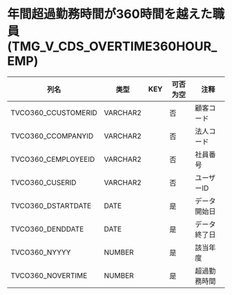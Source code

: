 # 年間超過勤務時間が360時間を越えた職員(TMG_V_CDS_OVERTIME360HOUR_EMP)
| 列名   | 类型   | KEY  | 可否为空 | 注释   |
| ---- | ---- | ---- | ---- | ---- |
|TVCO360_CCUSTOMERID|VARCHAR2||否|顧客コード|
|TVCO360_CCOMPANYID|VARCHAR2||否|法人コード|
|TVCO360_CEMPLOYEEID|VARCHAR2||否|社員番号|
|TVCO360_CUSERID|VARCHAR2||否|ユーザーID|
|TVCO360_DSTARTDATE|DATE||是|データ開始日|
|TVCO360_DENDDATE|DATE||是|データ終了日|
|TVCO360_NYYYY|NUMBER||是|該当年度|
|TVCO360_NOVERTIME|NUMBER||是|超過勤務時間|
